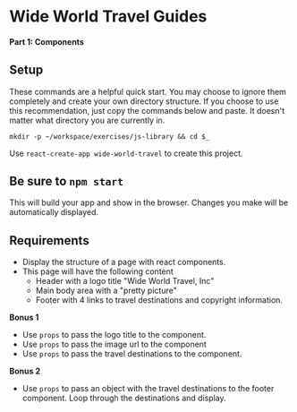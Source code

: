# Wide World Travel Guides

#### Part 1: Components

## Setup

These commands are a helpful quick start. You may choose to ignore them completely and create your own directory structure. If you choose to use this recommendation, just copy the commands below and paste. It doesn't matter what directory you are currently in.


`mkdir -p ~/workspace/exercises/js-library && cd $_`

Use  `react-create-app wide-world-travel` to create this project.

## Be sure to `npm start`
This will build your app and show in the browser. Changes you make will be automatically displayed.


## Requirements

* Display the structure of a page with react components.
* This page will have the following content
   * Header with a logo title "Wide World Travel, Inc"
   * Main body area with a "pretty picture"
   * Footer with 4 links to travel destinations and copyright information.

**Bonus 1**
* Use `props` to pass the logo title to the component.
* Use `props` to pass the image url to the component
* Use `props` to pass the travel destinations to the component.

**Bonus 2**
* Use `props` to pass an object with the travel destinations to the footer component. Loop through the destinations and display.


